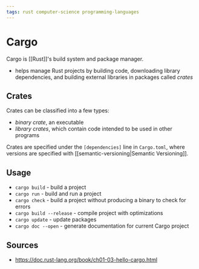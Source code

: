 ```yaml
---
tags: rust computer-science programming-languages
---
```


# Cargo

Cargo is [[Rust]]'s build system and package manager.

- helps manage Rust projects by building code, downloading library dependencies, and building external libraries in packages called _crates_

## Crates

Crates can be classified into a few types:

- _binary crate_, an executable
- _library crates_, which contain code intended to be used in other programs

Crates are specified under the `[dependencies]` line in `Cargo.toml`, where versions are specified with [[semantic-versioning|Semantic Versioning]].

## Usage

- `cargo build` - build a project
- `cargo run` - build and run a project
- `cargo check` - build a project without producing a binary to check for errors
- `cargo build --release` - compile project with optimizations
- `cargo update` - update packages
- `cargo doc --open` - generate documentation for current Cargo project

## Sources

- <https://doc.rust-lang.org/book/ch01-03-hello-cargo.html>
